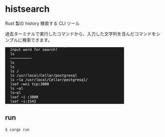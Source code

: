 # histsearch

Rust 製の history 検索する CLI ツール

過去ターミナルで実行したコマンドから、入力した文字列を含んだコマンドをシンプルに検索できます。

![Screenshot](./assets/screenshot.png)

## run

```
$ cargo run
```
